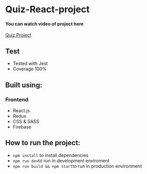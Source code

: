 # Quiz-React-project

<h4>You can watch video of project here</h4>

<a href="https://www.linkedin.com/feed/update/urn:li:activity:6798176072144969728/">Quiz Project</a>

## Test
- Tested with Jest
- Coverage 100%

## Built using:
### Frontend
- React.js
- Redux
- CSS & SASS
- Firebase

## How to run the project:

- `npm install` to install dependencies
- `npm run dev`to run in development enviroment
- `npm run build && npm start`to run in production environment
